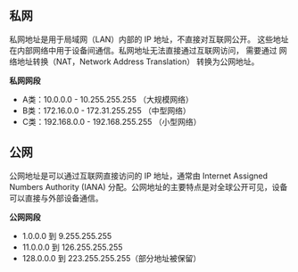## 私网

私网地址是用于局域网（LAN）内部的 IP 地址，不直接对互联网公开。
这些地址在内部网络中用于设备间通信。私网地址无法直接通过互联网访问，
需要通过 网络地址转换（NAT，Network Address Translation） 转换为公网地址。

**私网网段**
- A类：10.0.0.0 - 10.255.255.255 （大规模网络）
- B类：172.16.0.0 - 172.31.255.255 （中型网络）
- C类：192.168.0.0 - 192.168.255.255 （小型网络）

## 公网
公网地址是可以通过互联网直接访问的 IP 地址，通常由 Internet Assigned Numbers Authority (IANA) 分配。公网地址的主要特点是对全球公开可见，设备可以直接与外部设备通信。

**公网网段**
- 1.0.0.0 到 9.255.255.255
- 11.0.0.0 到 126.255.255.255
- 128.0.0.0 到 223.255.255.255（部分地址被保留）

